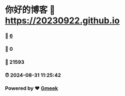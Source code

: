 # 你好的博客 :link: https://20230922.github.io 
### :page_facing_up: [6](https://20230922.github.io/tag.html) 
### :speech_balloon: 0 
### :hibiscus: 21593 
### :alarm_clock: 2024-08-31 11:25:42 
### Powered by :heart: [Gmeek](https://github.com/Meekdai/Gmeek)
